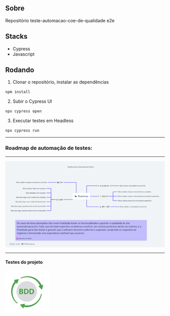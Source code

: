 ## Sobre

Repositório teste-automacao-coe-de-qualidade e2e

## Stacks
- Cypress
- Javascript

## Rodando

1. Clonar o repositório, instalar as dependências
```
npm install
```

2. Subir o Cypress UI
```
npx cypress open 
```

3. Executar testes em Headless
```
npx cypress run 
```

---

### Roadmap de automação de testes:

---

![Alt Text](image/roadmap.png)

---

<p align="center">
  <h4>Testes do projeto</h4>
  <a href="BDD.md">
    <img src="image/bdd.png" alt="Alt Text" />
  </a>
</p>







